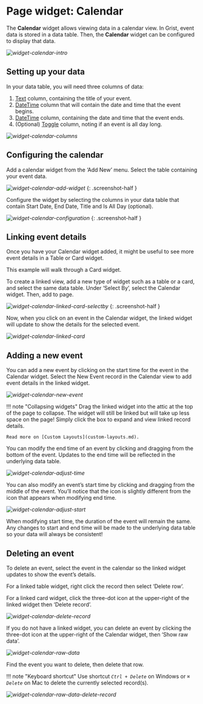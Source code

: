# Page widget: Calendar

The **Calendar** widget allows viewing data in a calendar view. In Grist, event data is stored in a data table. Then, the **Calendar** widget can be configured to display that data.

*![widget-calendar-intro](images/widget-calendar/widget-calendar-intro.png)*

## Setting up your data

In your data table, you will need three columns of data:

1. [Text](col-types.md#text-columns) column, containing the title of your event.
2. [DateTime](col-types.md#datetime-columns) column that will contain the date and time that the event begins.
3. [DateTime](col-types.md#datetime-columns) column, containing the date and time that the event ends.
4. (Optional) [Toggle](col-types.md#toggle-columns) column, noting if an event is all day long.

*![widget-calendar-columns](images/widget-calendar/widget-calendar-columns.png)*

## Configuring the calendar

Add a calendar widget from the ‘Add New’ menu. Select the table containing your event data.

*![widget-calendar-add-widget](images/widget-calendar/widget-calendar-add-widget.png)*
{: .screenshot-half }

Configure the widget by selecting the columns in your data table that contain Start Date, End Date, Title and Is All Day (optional).

*![widget-calendar-configuration](images/widget-calendar/widget-calendar-configuration.png)*
{: .screenshot-half }

## Linking event details

Once you have your Calendar widget added, it might be useful to see more event details in a Table or Card widget.

This example will walk through a Card widget.

To create a linked view, add a new type of widget such as a table or a card, and select the same data table. Under ‘Select By’, select the Calendar widget. Then, add to page.

*![widget-calendar-linked-card-selectby](images/widget-calendar/widget-calendar-linked-card-selectby.png)*
{: .screenshot-half }

Now, when you click on an event in the Calendar widget, the linked widget will update to show the details for the selected event.

*![widget-calendar-linked-card](images/widget-calendar/widget-calendar-linked-card.png)*

## Adding a new event

You can add a new event by clicking on the start time for the event in the Calendar widget. Select the New Event record in the Calendar view to add event details in the linked widget.

*![widget-calendar-new-event](images/widget-calendar/widget-calendar-new-event.png)*

!!! note "Collapsing widgets"
    Drag the linked widget into the attic at the top of the page to collapse. The widget will still be linked but will take up less space on the page! Simply click the box to expand and view linked record details.

    Read more on [Custom Layouts](custom-layouts.md).

You can modify the end time of an event by clicking and dragging from the bottom of the event. Updates to the end time will be reflected in the underlying data table.

*![widget-calendar-adjust-time](images/widget-calendar/widget-calendar-adjust-time.png)*

You can also modify an event’s start time by clicking and dragging from the middle of the event. You’ll notice that the icon is slightly different from the icon that appears when modifying end time. 

*![widget-calendar-adjust-start](images/widget-calendar/widget-calendar-adjust-start.png)*

When modifying start time, the duration of the event will remain the same. Any changes to start and end time will be made to the underlying data table so your data will always be consistent!

## Deleting an event
To delete an event, select the event in the calendar so the linked widget updates to show the event’s details.

For a linked table widget, right click the record then select ‘Delete row’.

For a linked card widget, click the three-dot icon at the upper-right of the linked widget then ‘Delete record’.

*![widget-calendar-delete-record](images/widget-calendar/widget-calendar-delete-record.png)*

If you do not have a linked widget, you can delete an event by clicking the three-dot icon at the upper-right of the Calendar widget, then ‘Show raw data’.

*![widget-calendar-raw-data](images/widget-calendar/widget-calendar-raw-data.png)*

Find the event you want to delete, then delete that row.

!!! note "Keyboard shortcut"
    Use shortcut <code class="keys">*Ctrl* + *Delete*</code> on Windows or <code class="keys">*⌘* *Delete*</code> on Mac to delete the currently selected record(s).

*![widget-calendar-raw-data-delete-record](images/widget-calendar/widget-calendar-raw-data-delete-record.png)*